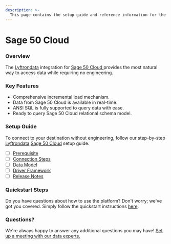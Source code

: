 ```yaml
---
description: >-
  This page contains the setup guide and reference information for the Sage 50 Cloud source connector.
---
```


# Sage 50 Cloud

### Overview

The [Lyftrondata](https://www.lyftrondata.com/) integration for [Sage 50 Cloud](https://www.lyftrondata.com/integration/sage-50-cloud/)[ ](https://www.lyftrondata.com/integration/sage-50-cloud/)provides the most natural way to access data while requiring no engineering.

### Key Features

* Comprehensive incremental load mechanism.
* Data from Sage 50 Cloud is available in real-time.&#x20;
* ANSI SQL is fully supported to query data with ease.
* Ready to query Sage 50 Cloud relational schema model.

### Setup Guide

To connect to your destination without engineering, follow our step-by-step [Lyftrondata](https://www.lyftrondata.com/)  [Sage 50 Cloud](https://www.lyftrondata.com/integration/sage-50-cloud/) setup guide.

* [ ] [Prerequisite](../../finance-analytics/sage-50-cloud/prerequisite.md)
* [ ] [Connection Steps](../../finance-analytics/sage-50-cloud/connection-steps.md)
* [ ] [Data Model](../../finance-analytics/sage-50-cloud/data-model/)
* [ ] [Driver Framework](../../finance-analytics/sage-50-cloud/driver-framework/)
* [ ] [Release Notes](../../finance-analytics/sage-50-cloud/release-notes.md)

### Quickstart Steps

Do you have questions about how to use the platform? Don't worry; we've got you covered. Simply follow the quickstart instructions [here](../../../quickstart-steps.md).

### Questions? <a href="#questions" id="questions"></a>

We're always happy to answer any additional questions you may have! [Set up a meeting with our data experts.](https://www.lyftrondata.com/book-a-meeting/)

